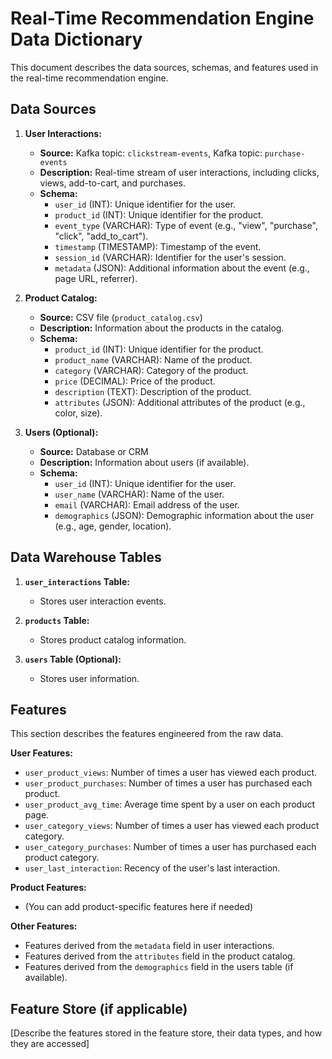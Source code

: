 # Real-Time Recommendation Engine Data Dictionary

This document describes the data sources, schemas, and features used in the real-time recommendation engine.

## Data Sources

1.  **User Interactions:**
    *   **Source:** Kafka topic: `clickstream-events`, Kafka topic: `purchase-events`
    *   **Description:** Real-time stream of user interactions, including clicks, views, add-to-cart, and purchases.
    *   **Schema:**
        *   `user_id` (INT): Unique identifier for the user.
        *   `product_id` (INT): Unique identifier for the product.
        *   `event_type` (VARCHAR): Type of event (e.g., "view", "purchase", "click", "add_to_cart").
        *   `timestamp` (TIMESTAMP): Timestamp of the event.
        *   `session_id` (VARCHAR): Identifier for the user's session.
        *   `metadata` (JSON): Additional information about the event (e.g., page URL, referrer).

2.  **Product Catalog:**
    *   **Source:** CSV file (`product_catalog.csv`)
    *   **Description:** Information about the products in the catalog.
    *   **Schema:**
        *   `product_id` (INT): Unique identifier for the product.
        *   `product_name` (VARCHAR): Name of the product.
        *   `category` (VARCHAR): Category of the product.
        *   `price` (DECIMAL): Price of the product.
        *   `description` (TEXT): Description of the product.
        *   `attributes` (JSON): Additional attributes of the product (e.g., color, size).

3.  **Users (Optional):**
    *   **Source:** Database or CRM
    *   **Description:** Information about users (if available).
    *   **Schema:**
        *   `user_id` (INT): Unique identifier for the user.
        *   `user_name` (VARCHAR): Name of the user.
        *   `email` (VARCHAR): Email address of the user.
        *   `demographics` (JSON): Demographic information about the user (e.g., age, gender, location).

## Data Warehouse Tables

1.  **`user_interactions` Table:**
    *   Stores user interaction events.

2.  **`products` Table:**
    *   Stores product catalog information.

3.  **`users` Table (Optional):**
    *   Stores user information.

## Features

This section describes the features engineered from the raw data.

**User Features:**

*   `user_product_views`: Number of times a user has viewed each product.
*   `user_product_purchases`: Number of times a user has purchased each product.
*   `user_product_avg_time`: Average time spent by a user on each product page.
*   `user_category_views`: Number of times a user has viewed each product category.
*   `user_category_purchases`: Number of times a user has purchased each product category.
*   `user_last_interaction`: Recency of the user's last interaction.

**Product Features:**

*   (You can add product-specific features here if needed)

**Other Features:**

*   Features derived from the `metadata` field in user interactions.
*   Features derived from the `attributes` field in the product catalog.
*   Features derived from the `demographics` field in the users table (if available).

## Feature Store (if applicable)

[Describe the features stored in the feature store, their data types, and how they are accessed]